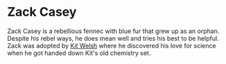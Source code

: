 # Zack Casey

Zack Casey is a rebellious fennec with blue fur that grew up as an orphan. Despite his rebel ways, he does mean well and tries his best to be helpful. Zack was adopted by [Kit Welsh](kit.md) where he discovered his love for science when he got handed down Kit's old chemistry set.